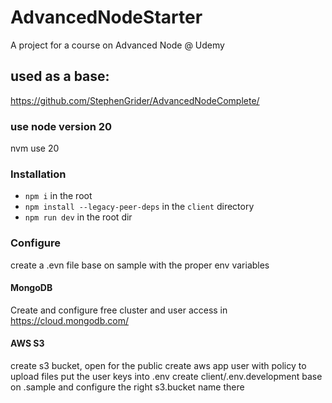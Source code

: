 # AdvancedNodeStarter

A project for a course on Advanced Node @ Udemy

## used as a base:
https://github.com/StephenGrider/AdvancedNodeComplete/


### use node version 20
nvm use 20

### Installation

- `npm i` in the root
- `npm install --legacy-peer-deps` in the `client` directory
- `npm run dev` in the root dir

### Configure
create a .evn file base on sample with the proper env variables

#### MongoDB
Create and configure free cluster and user access in https://cloud.mongodb.com/

#### AWS S3
create s3 bucket, open for the public
create aws app user with policy to upload files
put the user keys into .env
create client/.env.development base on .sample and configure the right s3.bucket name there
